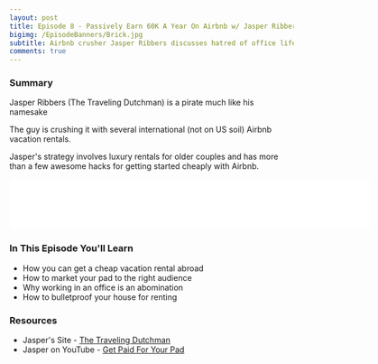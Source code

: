 ```yaml
---
layout: post
title: Episode 8 - Passively Earn 60K A Year On Airbnb w/ Jasper Ribbers aka The Flying Dutchman
bigimg: /EpisodeBanners/Brick.jpg
subtitle: Airbnb crusher Jasper Ribbers discusses hatred of office life and how he escaped with vacation rentals
comments: true
---
```


### Summary

Jasper Ribbers (The Traveling Dutchman) is a pirate much like his namesake

The guy is crushing it with several international (not on US soil) Airbnb vacation rentals.

Jasper's strategy involves luxury rentals for older couples and has more than a few awesome hacks for getting started cheaply with Airbnb.

<iframe  class="customIframe" style="border: none" src="//html5-player.libsyn.com/embed/episode/id/5335605/height/90/width/640/theme/custom/autonext/no/thumbnail/yes/autoplay/no/preload/no/no_addthis/no/direction/backward/render-playlist/no/custom-color/87A93A/" height="90" width="640" scrolling="no"  allowfullscreen webkitallowfullscreen mozallowfullscreen oallowfullscreen msallowfullscreen></iframe>


### In This Episode You'll Learn

* How you can get a cheap vacation rental abroad
* How to market your pad to the right audience
* Why working in an office is an abomination
* How to bulletproof your house for renting

### Resources

* Jasper's Site - [The Traveling Dutchman](http://thetravelingdutchman.com/)
* Jasper on YouTube - [Get Paid For Your Pad](https://www.youtube.com/watch?v=zRcCgulUN2M)

<br><br>